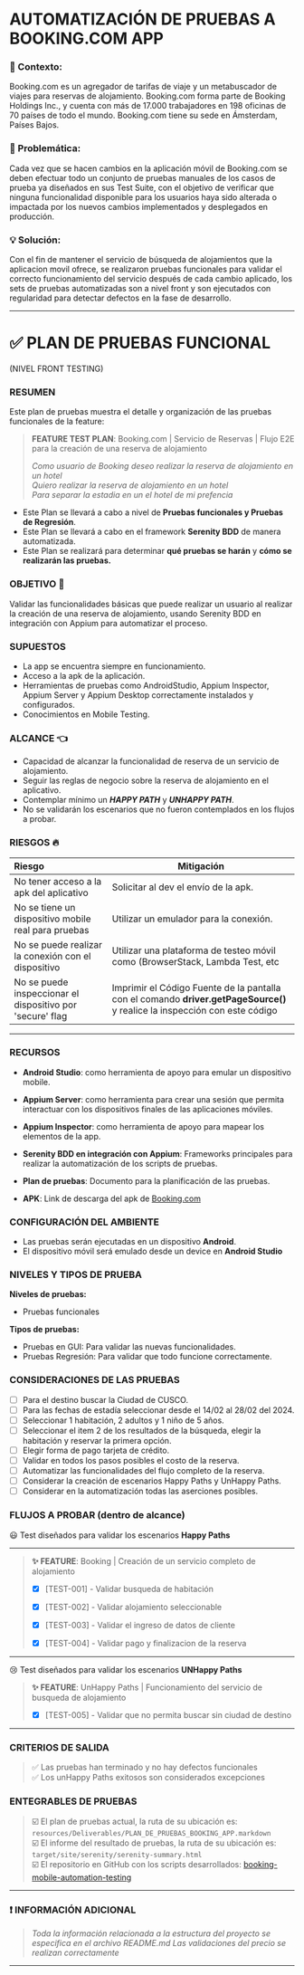 # AUTOMATIZACIÓN DE PRUEBAS A BOOKING.COM APP

### 📄 Contexto:

Booking.com es un agregador de tarifas de viaje y un metabuscador de viajes para reservas de
alojamiento. Booking.com forma parte de Booking Holdings Inc., y cuenta con más de 17.000 trabajadores
en 198 oficinas de 70 países de todo el mundo. Booking.com tiene su sede en Ámsterdam, Países Bajos.

### 🚩 Problemática:

Cada vez que se hacen cambios en la aplicación móvil de Booking.com se deben efectuar todo un conjunto
de pruebas manuales de los casos de prueba ya diseñados en sus Test Suite, con el objetivo de verificar
que ninguna funcionalidad disponible para los usuarios haya sido alterada o impactada por los nuevos
cambios implementados y desplegados en producción.

### 💡 Solución:

Con el fin de mantener el servicio de búsqueda de alojamientos que la aplicacion movil ofrece, se realizaron pruebas
funcionales para validar el correcto funcionamiento del servicio después de cada cambio aplicado, los sets de pruebas
automatizadas son a nivel front y son ejecutados con regularidad para detectar defectos en la fase de desarrollo.

***

# ✅ PLAN DE PRUEBAS FUNCIONAL

(NIVEL FRONT TESTING)

### RESUMEN

Este plan de pruebas muestra el detalle y organización de las pruebas funcionales de la feature:

> **FEATURE TEST PLAN**: Booking.com | Servicio de Reservas | Flujo E2E para la creación de una reserva de alojamiento
>
>*Como usuario de Booking deseo realizar la reserva de alojamiento en un hotel  
Quiero realizar la reserva de alojamiento en un hotel  
Para separar la estadia en un el hotel de mi prefencia*

* Este Plan se llevará a cabo a nivel de **Pruebas funcionales y Pruebas de Regresión**.
* Este Plan se llevará a cabo en el framework **Serenity BDD** de manera automatizada.
* Este Plan se realizará para determinar **qué pruebas se harán** y **cómo se realizarán las pruebas.**

### OBJETIVO 🎯

Validar las funcionalidades básicas que puede realizar un usuario al realizar la creación de una reserva de alojamiento,
usando Serenity BDD en integración con Appium para automatizar el proceso.

### SUPUESTOS 

* La app se encuentra siempre en funcionamiento.
* Acceso a la apk de la aplicación.
* Herramientas de pruebas como AndroidStudio, Appium Inspector, Appium Server y Appium Desktop correctamente instalados y configurados.
* Conocimientos en Mobile Testing.

### ALCANCE 👈

* Capacidad de alcanzar la funcionalidad de reserva de un servicio de alojamiento.
* Seguir las reglas de negocio sobre la reserva de alojamiento en el aplicativo.
* Contemplar mínimo un **_HAPPY PATH_** y **_UNHAPPY PATH_**.
* No se validarán los escenarios que no fueron contemplados en los flujos a probar.

### RIESGOS 🔥

| Riesgo                                                    | Mitigación                                                                                                             |
|:----------------------------------------------------------|------------------------------------------------------------------------------------------------------------------------|
| No tener acceso a la apk del aplicativo                   | Solicitar al dev el envío de la apk.                                                                                   |
| No se tiene un dispositivo mobile real para pruebas       | Utilizar un emulador para la conexión.                                                                                 |
| No se puede realizar la conexión con el dispositivo       | Utilizar una plataforma de testeo móvil como (BrowserStack, Lambda Test, etc                                           |
| No se puede inspeccionar el dispositivo por 'secure' flag | Imprimir el Código Fuente de la pantalla con el comando **driver.getPageSource()** y realice la inspección con este código |

***

### RECURSOS

* **Android Studio**: como herramienta de apoyo para emular un dispositivo mobile.
* **Appium Server**: como herramienta para crear una sesión que permita interactuar con los dispositivos finales de las aplicaciones móviles.
* **Appium Inspector**: como herramienta de apoyo para mapear los elementos de la app. 

* **Serenity BDD en integración con Appium**: Frameworks principales para realizar la automatización de los
  scripts de pruebas.
* **Plan de pruebas**: Documento para la planificación de las pruebas.
* **APK**: Link de descarga del apk de [Booking.com](https://drive.google.com/file/d/1ruY_5qcqWlsE3-W3rgXpFyyMiO59wFUc/view?usp=sharing)

### CONFIGURACIÓN DEL AMBIENTE

* Las pruebas serán ejecutadas en un dispositivo **Android**.
* El dispositivo móvil será emulado desde un device en **Android Studio**


### NIVELES Y TIPOS DE PRUEBA

**Niveles de pruebas:**

* Pruebas funcionales 

**Tipos de pruebas:**

* Pruebas en GUI: Para validar las nuevas funcionalidades.
* Pruebas Regresión: Para validar que todo funcione correctamente.

### CONSIDERACIONES DE LAS PRUEBAS

- [ ] Para el destino buscar la Ciudad de CUSCO. 
- [ ] Para las fechas de estadía seleccionar desde el 14/02 al 28/02 del 2024. 
- [ ] Seleccionar 1 habitación, 2 adultos y 1 niño de 5 años.
- [ ] Seleccionar el item 2 de los resultados de la búsqueda, elegir la habitación y reservar la primera opción.
- [ ] Elegir forma de pago tarjeta de crédito.
- [ ] Validar en todos los pasos posibles el costo de la reserva.
- [ ] Automatizar las funcionalidades del flujo completo de la reserva.
- [ ] Considerar la creación de escenarios Happy Paths y UnHappy Paths.
- [ ] Considerar en la automatización todas las aserciones posibles.

### FLUJOS A PROBAR (dentro de alcance)

😃 Test diseñados para validar los escenarios **Happy Paths** 
***
> **✨ FEATURE**: Booking | Creación de un servicio completo de alojamiento
> - [x] [TEST-001] - Validar busqueda de habitación
>
> - [x] [TEST-002] - Validar alojamiento seleccionable
>
> - [x] [TEST-003] - Validar el ingreso de datos de cliente
>
> - [x] [TEST-004] - Validar pago y finalizacion de la reserva
***
😢 Test diseñados para validar los escenarios **UNHappy Paths**

> **✨ FEATURE**: UnHappy Paths | Funcionamiento del servicio de busqueda de alojamiento
> - [x] [TEST-005] - Validar que no permita buscar sin ciudad de destino
***

### CRITERIOS DE SALIDA
> ✅ Las pruebas han terminado y no hay defectos funcionales  
> ✅ Los unHappy Paths exitosos son considerados excepciones

### ENTEGRABLES DE PRUEBAS

> ☑️ El plan de pruebas actual, la ruta de su ubicación es: `resources/Deliverables/PLAN_DE_PRUEBAS_BOOKING_APP.markdown`  
> ☑️ El informe del resultado de pruebas, la ruta de su ubicación es: `target/site/serenity/serenity-summary.html`   
> ☑️ El repositorio en GitHub con los scripts
> desarrollados: [booking-mobile-automation-testing](https://github.com/)
***

### ❗ INFORMACIÓN ADICIONAL

> *Toda la información relacionada a la estructura del proyecto se especifica en el archivo README.md*
> *Las validaciones del precio se realizan correctamente*
***
